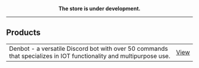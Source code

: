 <p align="center"> 
  <b> The store is under development. </b> 
</p>

<hr>

<h2> Products </h2>
<table>
  <tr> 
    <td> Denbot - a versatile Discord bot with over 50 commands that specializes in IOT functionality and multipurpose use. </td>
    <td> <a href="/view" class="nested"> View </a> </td>
  </tr>
</table>
